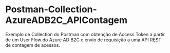 # Postman-Collection-AzureADB2C_APIContagem
Exemplo de Collection do Postman com obtenção de Access Token a partir de um User Flow do Azure AD B2C e envio de requisição a uma API REST de contagem de acessos.
